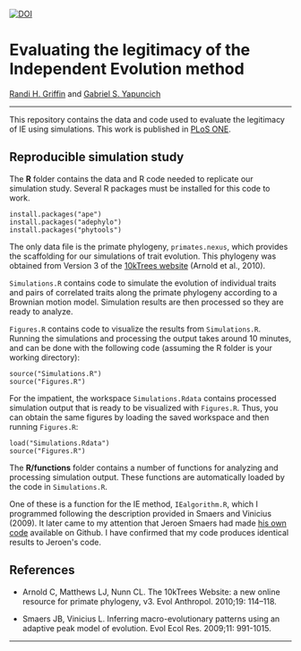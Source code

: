 [![DOI](https://zenodo.org/badge/20794/rgriff23/Evaluating_IE.svg)](https://zenodo.org/badge/latestdoi/20794/rgriff23/Evaluating_IE)

# Evaluating the legitimacy of the Independent Evolution method

[Randi H. Griffin](http://rgriff23.github.io/) and [Gabriel S. Yapuncich](http://www.gabrielyapuncich.com/)

___

This repository contains the data and code used to evaluate the legitimacy of IE using simulations. This work is published in [PLoS ONE](http://journals.plos.org/plosone/article?id=10.1371%2Fjournal.pone.0144147).

## Reproducible simulation study

The **R** folder contains the data and R code needed to replicate our simulation study. Several R packages must be installed for this code to work.

```
install.packages("ape")
install.packages("adephylo")
install.packages("phytools")
```

The only data file is the primate phylogeny, `primates.nexus`, which provides the scaffolding for our simulations of trait evolution. This phylogeny was obtained from Version 3 of the [10kTrees website](http://10ktrees.nunn-lab.org/) (Arnold et al., 2010). 

`Simulations.R` contains code to simulate the evolution of individual traits and pairs of correlated traits along the primate phylogeny according to a Brownian motion model. Simulation results are then processed so they are ready to analyze. 

`Figures.R` contains code to visualize the results from `Simulations.R`. Running the simulations and processing the output takes around 10 minutes, and can be done with the following code (assuming the R folder is your working directory):

```
source("Simulations.R")
source("Figures.R")
```

For the impatient, the workspace `Simulations.Rdata` contains processed simulation output that is ready to be visualized with `Figures.R`. Thus, you can obtain the same figures by loading the saved workspace and then running `Figures.R`:

```
load("Simulations.Rdata")
source("Figures.R")
```

The **R/functions** folder contains a number of functions for analyzing and processing simulation output. These functions are automatically loaded by the code in `Simulations.R`. 

One of these is a function for the IE method, `IEalgorithm.R`, which I programmed following the description provided in Smaers and Vinicius (2009). It later came to my attention that Jeroen Smaers had made [his own code](https://github.com/JeroenSmaers/evomap/blob/master/R/ie.r) available on Github. I have confirmed that my code produces identical results to Jeroen's code. 

## References

- Arnold C, Matthews LJ, Nunn CL. The 10kTrees Website: a new online resource for primate phylogeny, v3. Evol Anthropol. 2010;19: 114–118.

- Smaers JB, Vinicius L. Inferring macro-evolutionary patterns using an adaptive peak model of evolution. Evol Ecol Res. 2009;11: 991-1015.

---
